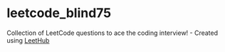 # leetcode_blind75
Collection of LeetCode questions to ace the coding interview! - Created using [LeetHub](https://github.com/QasimWani/LeetHub)
